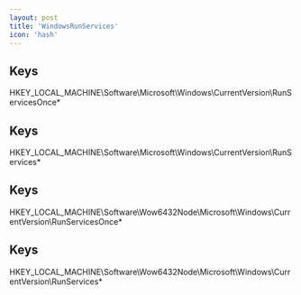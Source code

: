 ```yaml
---
layout: post
title: 'WindowsRunServices'
icon: 'hash'
---
```


## Keys

HKEY_LOCAL_MACHINE\Software\Microsoft\Windows\CurrentVersion\RunServicesOnce\*



## Keys

HKEY_LOCAL_MACHINE\Software\Microsoft\Windows\CurrentVersion\RunServices\*



## Keys

HKEY_LOCAL_MACHINE\Software\Wow6432Node\Microsoft\Windows\CurrentVersion\RunServicesOnce\*



## Keys

HKEY_LOCAL_MACHINE\Software\Wow6432Node\Microsoft\Windows\CurrentVersion\RunServices\*

